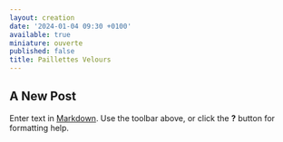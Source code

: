 ```yaml
---
layout: creation
date: '2024-01-04 09:30 +0100'
available: true
miniature: ouverte
published: false
title: Paillettes Velours
---
```

## A New Post

Enter text in [Markdown](http://daringfireball.net/projects/markdown/). Use the toolbar above, or click the **?** button for formatting help.
